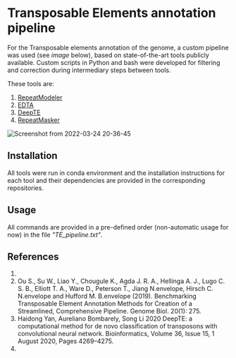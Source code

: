 # Transposable Elements annotation pipeline

For the Transposable elements annotation of the genome, a custom pipeline was used (see *image* below), based on state-of-the-art tools publicly available. Custom scripts in Python and bash were developed for filtering and correction during intermediary steps between tools.

These tools are:

1. [RepeatModeler](https://github.com/Dfam-consortium/RepeatModeler)
2. [EDTA](https://github.com/oushujun/EDTA)
3. [DeepTE](https://github.com/LiLabAtVT/DeepTE)
4. [RepeatMasker](http://www.repeatmasker.org)


![Screenshot from 2022-03-24 20-36-45](https://user-images.githubusercontent.com/77507999/159987168-99681bf0-39ca-490e-ac35-f491de8dac45.png)

## Installation
All tools were run in conda environment and the installation instructions for each tool and their dependencies are provided in the corresponding repositories.

## Usage
All commands are provided in a pre-defined order (non-automatic usage for now) in the file *"TE_pipeline.txt"*.

## References
1.
2. Ou S., Su W., Liao Y., Chougule K., Agda J. R. A., Hellinga A. J., Lugo C. S. B., Elliott T. A., Ware D., Peterson T., Jiang N.envelope, Hirsch C. N.envelope and Hufford M. B.envelope (2019). Benchmarking Transposable Element Annotation Methods for Creation of a Streamlined, Comprehensive Pipeline. Genome Biol. 20(1): 275.
3. Haidong Yan, Aureliano Bombarely, Song Li 2020 DeepTE: a computational method for de novo classification of transposons with convolutional neural network. Bioinformatics, Volume 36, Issue 15, 1 August 2020, Pages 4269–4275.
4. 
